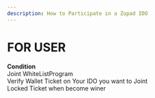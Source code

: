 ```yaml
---
description: How to Participate in a Zupad IDO
---
```


# FOR USER

**Condition**\
Joint WhiteListProgram\
Verify Wallet Ticket on Your IDO you want to Joint\
Locked Ticket when become winer

